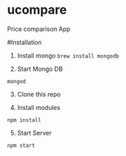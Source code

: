 # ucompare
Price comparison App

#Installation
1. Install mongo
```brew install mongodb```

2. Start Mongo DB

```mongod```

3. Clone this repo

4. Install modules

```npm install```

5. Start Server

```npm start```
